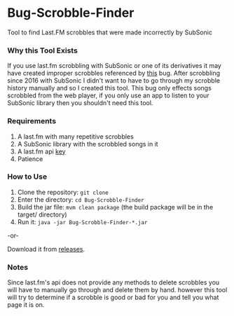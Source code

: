 # Bug-Scrobble-Finder
Tool to find Last.FM scrobbles that were made incorrectly by SubSonic

### Why this Tool Exists
If you use last.fm scrobbling with SubSonic or one of its derivatives it may have created improper scrobbles referenced by [this](https://github.com/airsonic/airsonic/issues/776#issuecomment-455806900) bug.  After scrobbling since 2016 with SubSonic I didn't want to have to go through my scrobble history manually and so I created this tool.
This bug only effects songs scrobbled from the web player, if you only use an app to listen to your SubSonic library then you shouldn't need this tool.

### Requirements
1. A last.fm with many repetitive scrobbles
2. A SubSonic library with the scrobbled songs in it
3. A last.fm api [key](https://www.last.fm/api/account/create)
4. Patience

### How to Use
1. Clone the repository: `git clone `
2. Enter the directory: `cd Bug-Scrobble-Finder`
3. Build the jar file: `mvm clean package` (the build package will be in the target/ directory)
4. Run it: `java -jar Bug-Scrobble-Finder-*.jar`

-or-

Download it from [releases](https://github.com/GYBATTF/Bug-Scrobble-Finder/releases).

### Notes
Since last.fm's api does not provide any methods to delete scrobbles you will have to manually go through and delete them by hand. however this tool will try to determine if a scrobble is good or bad for you and tell you what page it is on.
